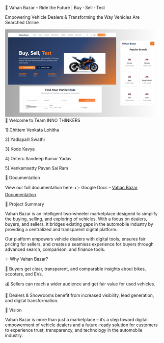 🚀 Vahan Bazar – Ride the Future | Buy · Sell · Test

Empowering Vehicle Dealers & Transforming the Way Vehicles Are Searched Online

![image alt](https://github.com/ItsmeLohitha14/Vahan-Bazar--Ride-the-Future---Buy-Sell-Test/blob/7102162db3cb3f3bedcce185c0aa29f978e72f5b/Documents/Readme%20Design.jpg)
👋 Welcome to Team INNO THINKERS

1].Chittem Venkata Lohitha

2].Yadlapalli Swathi

3].Kode Kavya

4].Onteru Sandeep Kumar Yadav

5].Venkamsetty Pavan Sai Ram


📂 Documentation

View our full documentation here: 👉 Google Docs – [Vahan Bazar Documentation](http://docs.google.com/document/d/1G1mQw-pfbGgbyEKpla55wX-UNeRVb2DD/edit)


📌 Project Summary

Vahan Bazar is an intelligent two-wheeler marketplace designed to simplify the buying, selling, and exploring of vehicles. With a focus on dealers, buyers, and sellers, it bridges existing gaps in the automobile industry by providing a centralized and transparent digital platform.

Our platform empowers vehicle dealers with digital tools, ensures fair pricing for sellers, and creates a seamless experience for buyers through advanced search, comparison, and finance tools.


✨ Why Vahan Bazar?

🚴 Buyers get clear, transparent, and comparable insights about bikes, scooters, and EVs.

💰 Sellers can reach a wider audience and get fair value for used vehicles.

🏢 Dealers & Showrooms benefit from increased visibility, lead generation, and digital transformation.


🌟 Vision

Vahan Bazar is more than just a marketplace – it’s a step toward digital empowerment of vehicle dealers and a future-ready solution for customers to experience trust, transparency, and technology in the automobile industry.
